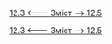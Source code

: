 [12.3 <--- ](12_3.md) [   Зміст   ](README.md) [--> 12.5](12_5.md)



[12.3 <--- ](12_3.md) [   Зміст   ](README.md) [--> 12.5](12_5.md)